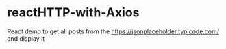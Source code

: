 # reactHTTP-with-Axios
React demo to get all posts from the  https://jsonplaceholder.typicode.com/ and display it
